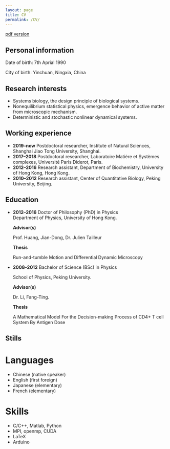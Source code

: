 ```yaml
---
layout: page
title: CV
permalink: /CV/
---
```


[pdf version](CV.pdf)

<h2>Personal information</h2>

Date of birth: 7th Aprial 1990

City of birth: Yinchuan, Ningxia, China

<h2>Research interests</h2>

<ul>
<li>Systems biology, the design principle of biological systems.</li>

<li>Nonequilibrium statistical physics, emergence behavior of active matter from microscopic mechanism.</li>

<li>Deterministic and stochastic nonlinear dynamical systems.</li>
</ul>

<h2>Working experience</h2>

<ul>
<li><strong>2019–now</strong> Postdoctoral researcher, Institute of Natural Sciences, Shanghai Jiao Tong University, Shanghai.</li>

<li><strong>2017–2018</strong> Postdoctoral researcher, Laboratoire Matière et Systèmes complexes, Université Paris Diderot, Paris.</li>

<li><strong>2012–2016</strong> Research assistant, Department of Biochemistry, University of Hong Kong, Hong Kong.</li>

<li><strong>2010–2012</strong> Research assistant, Center of Quantitative Biology, Peking University, Beijing.</li>
</ul>

<h2>Education</h2>

<ul>
<li><strong>2012–2016</strong> Doctor of Philosophy (PhD) in Physics </li>
Department of Physics, University
of Hong Kong.<br>

<strong>Advisor(s)</strong> <br>

Prof. Huang, Jian-Dong, Dr. Julien Tailleur<br>

<strong>Thesis</strong> <br>

Run-and-tumble Motion and Differential Dynamic Microscopy<br>

<li><strong>2008–2012</strong> Bachelor of Science (BSc) in Physics </li>

School of Physics, Peking University.<br>

<strong>Advisor(s)</strong> <br>

Dr. Li, Fang-Ting.<br>

<strong>Thesis</strong> <br>

A Mathematical Model For the Decision-making Process of CD4+ T cell System By Antigen Dose

</ul>

<h2>Stills</h2>
<h1>Languages</h1>
<ul>
<li>Chinese (native speaker)</li>
<li>English (first foreign)</li>
<li>Japanese (elementary)</li>
<li>French (elementary)</li>
</ul>
<h1>Skills</h1>
<ul>
<li>C/C++, Matlab, Python</li>
<li>MPI, openmp, CUDA</li>
<li>LaTeX</li>
<li>Arduino</li>
</ul>